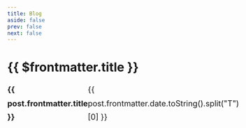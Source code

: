 ```yaml
---
title: Blog
aside: false
prev: false
next: false
---
```


# {{ $frontmatter.title }}

<script setup>
import { data } from "./posts.data.ts";

const posts = data.filter(post => !post.frontmatter.draft).sort((a, b) => b.frontmatter.date.localeCompare(a.frontmatter.date));
</script>

<ul>
    <li v-for="post of posts">
        <strong><a :href="post.url">{{ post.frontmatter.title }}</a></strong><br/>
        <span>{{ post.frontmatter.date.toString().split("T")[0] }}</span>
    </li>
</ul>

<style scoped>
ul {
    list-style-type: none;
    padding-left: 0;
    font-size: 1.125rem;
    line-height: 1.75;
}

li {
    display: flex;
    justify-content: space-between;
}

li span {
    font-family: var(--vp-font-family-mono);
    font-size: var(--vp-code-font-size);
}
</style>
